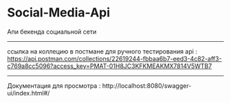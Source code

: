 # Social-Media-Api
Апи бекенда социальной сети
***************************************************************************************
ссылка на коллецию в постмане для ручного тестирования api :
https://api.postman.com/collections/22619244-fbbaa6b7-eed3-4c82-aff3-c769a8cc5096?access_key=PMAT-01H8JC3KFKMEAKMX7814V5WTB7
*********
Документация для просмотра : http://localhost:8080/swagger-ui/index.html#/

